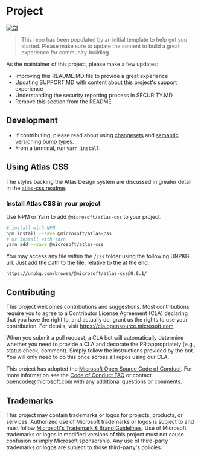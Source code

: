 # Project

[![CI](https://github.com/microsoft/atlas-design/actions/workflows/main.yml/badge.svg)](https://github.com/microsoft/atlas-design/actions/workflows/main.yml)

> This repo has been populated by an initial template to help get you started. Please
> make sure to update the content to build a great experience for community-building.

As the maintainer of this project, please make a few updates:

- Improving this README.MD file to provide a great experience
- Updating SUPPORT.MD with content about this project's support experience
- Understanding the security reporting process in SECURITY.MD
- Remove this section from the README

## Development

- If contributing, please read about using [changesets](https://github.com/atlassian/changesets) and [semantic versioning bump types](https://semver.org/).
- From a terminal, run `yarn install`.

## Using Atlas CSS

The styles backing the Atlas Design system are discussed in greater detail in the [atlas-css readme](./css/README.md).

### Install Atlas CSS in your project

Use NPM or Yarn to add `@microsoft/atlas-css` to your project.

```sh
# install with NPM
npm install --save @microsoft/atlas-css
# or install with Yarn
yarn add --save @microsoft/atlas-css
```

You may access any file within the `/css` folder using the following UNPKG url. Just add the path to the file, relative to the at the end:

```http
https://unpkg.com/browse/@microsoft/atlas-css@0.0.1/
```

## Contributing

This project welcomes contributions and suggestions. Most contributions require you to agree to a
Contributor License Agreement (CLA) declaring that you have the right to, and actually do, grant us
the rights to use your contribution. For details, visit https://cla.opensource.microsoft.com.

When you submit a pull request, a CLA bot will automatically determine whether you need to provide
a CLA and decorate the PR appropriately (e.g., status check, comment). Simply follow the instructions
provided by the bot. You will only need to do this once across all repos using our CLA.

This project has adopted the [Microsoft Open Source Code of Conduct](https://opensource.microsoft.com/codeofconduct/).
For more information see the [Code of Conduct FAQ](https://opensource.microsoft.com/codeofconduct/faq/) or
contact [opencode@microsoft.com](mailto:opencode@microsoft.com) with any additional questions or comments.

## Trademarks

This project may contain trademarks or logos for projects, products, or services. Authorized use of Microsoft
trademarks or logos is subject to and must follow
[Microsoft's Trademark & Brand Guidelines](https://www.microsoft.com/en-us/legal/intellectualproperty/trademarks/usage/general).
Use of Microsoft trademarks or logos in modified versions of this project must not cause confusion or imply Microsoft sponsorship.
Any use of third-party trademarks or logos are subject to those third-party's policies.
